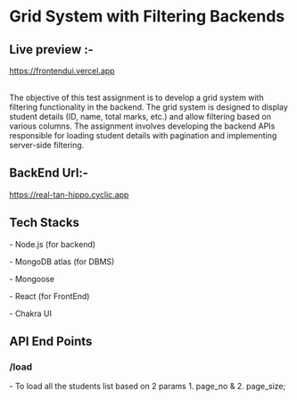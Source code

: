 <h1> Grid System with Filtering Backends </h1>

<h2>Live preview :-</h2> <a href="https://frontendui.vercel.app">  https://frontendui.vercel.app </a>
<br/>
<br/>
<p>
The objective of this test assignment is to develop a grid system with filtering functionality in the backend. The grid system is designed to display student details (ID, name, total marks, etc.) and allow filtering based on various columns. The assignment involves developing the backend APIs responsible for loading student details with pagination and implementing server-side filtering.
</p>


<h2>BackEnd Url:- </h2> <a href="https://real-tan-hippo.cyclic.app">https://real-tan-hippo.cyclic.app </a>

<h2>Tech Stacks</h2>
<p>- Node.js (for backend)</P>
<p>- MongoDB atlas (for DBMS) </p>
<p>- Mongoose </p>
<p>- React (for FrontEnd) </p>
<p>- Chakra UI </p>

<h2>API End Points</h2>

<h3>/load</h3>
<p>- To load all the students list based on 2 params 1. page_no & 2. page_size;




